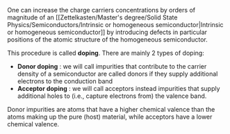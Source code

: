 One can increase the charge carriers concentrations by orders of magnitude of an [[Zettelkasten/Master's degree/Solid State Physics/Semiconductors/Intrinsic or homogeneous semiconductor|Intrinsic or homogeneous semiconductor]] by introducing defects in particular positions of the atomic structure of the homogeneous semiconductor.

This procedure is called **doping**.
There are mainly 2 types of doping: 
- **Donor doping** : we will call impurities that contribute to the carrier density of a semiconductor are called donors if they supply additional electrons to the conduction band
- **Acceptor doping** : we will call acceptors instead impurities that supply additional holes to (i.e., capture electrons from) the valence band. 

Donor impurities are atoms that have a higher chemical valence than the atoms making up the pure (host) material, while acceptors have a lower chemical valence.